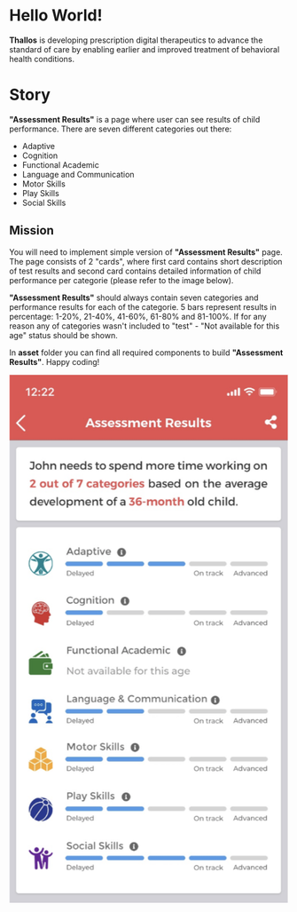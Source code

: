 # Hello World!

**Thallos** is developing prescription digital therapeutics to advance the standard of care by enabling earlier and improved treatment of behavioral health conditions.

# Story

**"Assessment Results"** is a page where user can see results of child performance. There are seven different categories out there:

- Adaptive
- Cognition
- Functional Academic
- Language and Communication
- Motor Skills
- Play Skills
- Social Skills

## Mission

You will need to implement simple version of **"Assessment Results"** page. The page consists of 2 "cards", where first card contains short description of test results and second card contains detailed information of child performance per categorie (please refer to the image below).

**"Assessment Results"** should always contain seven categories and performance results for each of the categorie. 5 bars represent results in percentage: 1-20%, 21-40%, 41-60%, 61-80% and 81-100%. If for any reason any of categories wasn't included to "test" - "Not available for this age" status should be shown. 

In **asset** folder you can find all required components to build **"Assessment Results"**. Happy coding!

![](./result.png)


